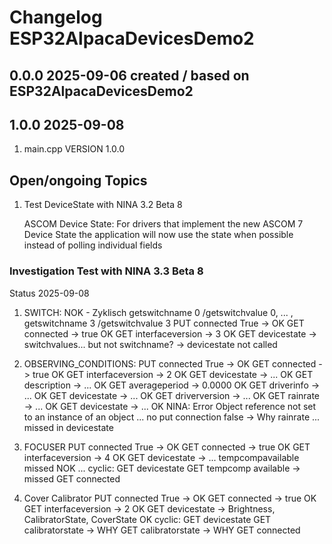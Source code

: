 # Changelog ESP32AlpacaDevicesDemo2

## 0.0.0 2025-09-06 created / based on ESP32AlpacaDevicesDemo2

## 1.0.0 2025-09-08 
1. main.cpp VERSION 1.0.0


## Open/ongoing Topics
1. Test DeviceState with NINA 3.2 Beta 8
    
    ASCOM Device State: For drivers that implement the new ASCOM 7 Device State the application will now use the state when possible instead of polling individual fields



### Investigation Test with NINA 3.3 Beta 8

Status 2025-09-08
1. SWITCH: NOK - Zyklisch getswitchname 0 /getswitchvalue 0, ... , getswitchname 3 /getswitchvalue 3
    PUT connected True -> OK
    GET connected -> true OK
    GET interfaceversion -> 3 OK
    GET devicestate -> switchvalues... but not switchname?
    -> devicestate not called

2. OBSERVING_CONDITIONS: 
    PUT connected True -> OK
    GET connected -> true OK
    GET interfaceversion -> 2 OK
    GET devicestate ->  ... OK
    GET description -> ... OK
    GET averageperiod -> 0.0000 OK
    GET driverinfo -> ... OK
    GET devicestate -> ... OK
    GET driverversion -> ... OK
    GET rainrate -> ... OK
    GET devicestate -> ... OK
    NINA: Error Object reference not set to an instance of an object
    ... no put connection false
    -> Why rainrate ... missed in devicestate

3. FOCUSER
    PUT connected True -> OK
    GET connected -> true OK
    GET interfaceversion -> 4 OK
    GET devicestate -> ... tempcompavailable missed NOK
    ...
    cyclic: 
    GET devicestate
    GET tempcomp available -> missed
    GET connected

4. Cover Calibrator
    PUT connected True -> OK
    GET connected -> true OK
    GET interfaceversion -> 2 OK
    GET devicestate -> Brightness, CalibratorState, CoverState OK
    cyclic:
    GET devicestate
    GET calibratorstate -> WHY
    GET calibratorstate -> WHY
    GET connected
    






